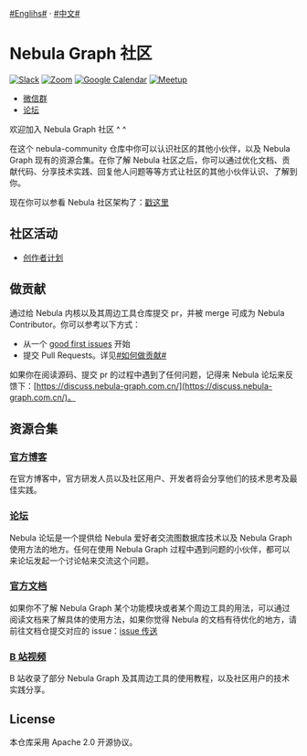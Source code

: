 [#Englihs#](https://github.com/vesoft-inc/nebula-community) · [#中文#](https://github.com/vesoft-inc/nebula-community/tree/master/zh-Hans) 

# Nebula Graph 社区

[![Slack](https://img.shields.io/badge/Meetup-9F2B68?style=for-the-badge&logo=slack&logoColor=white)](https://join.slack.com/t/nebulagraph/shared_invite/zt-7ybejuqa-NCZBroh~PCh66d9kOQj45g) [![Zoom](https://img.shields.io/badge/Zoom-2D8CFF?style=for-the-badge&logo=zoom&logoColor=white)](https://us02web.zoom.us/meeting/register/tZ0rcuypqDMvGdLuIm4VprTlx96wrEf062SH) [![Google Calendar](https://img.shields.io/badge/Calander-4285F4?style=for-the-badge&logo=google&logoColor=white)](https://calendar.google.com/calendar/u/0?cid=Z29mbGttamM3ZTVlZ2hpazI2cmNlNXVnZThAZ3JvdXAuY2FsZW5kYXIuZ29vZ2xlLmNvbQ) [![Meetup](https://img.shields.io/badge/Meetup-FF0000?style=for-the-badge&logo=meetup&logoColor=white)](https://www.meetup.com/nebulagraph/events/287180186?utm_medium=referral&utm_campaign=share-btn_savedevents_share_modal&utm_source=link)

- [微信群](https://wj.qq.com/s2/8321168/8e2f/)
- [论坛](https://discuss.nebula-graph.com.cn/)

欢迎加入 Nebula Graph 社区 ^ ^

在这个 nebula-community 仓库中你可以认识社区的其他小伙伴，以及 Nebula Graph 现有的资源合集。在你了解 Nebula 社区之后，你可以通过优化文档、贡献代码、分享技术实践、回复他人问题等等方式让社区的其他小伙伴认识、了解到你。

现在你可以参看 Nebula 社区架构了：[戳这里](https://github.com/vesoft-inc/nebula-community/blob/master/zh-Hans/nebula-community-architecture)

## 社区活动

- [创作者计划](https://github.com/vesoft-inc/nebula-community/blob/master/zh-Hans/nebula-content-program/nebula-content-program.md)

## 做贡献

通过给 Nebula 内核以及其周边工具仓库提交 pr，并被 merge 可成为 Nebula Contributor。你可以参考以下方式：

- 从一个 [good first issues](https://github.com/vesoft-inc/nebula/issues?q=is%3Aissue+is%3Aopen+label%3A%22good+first+issue%22) 开始
- 提交 Pull Requests。详见[#如何做贡献#](https://github.com/vesoft-inc/nebula-community/blob/master/zh-Hans/Contributors/how-to-contribute.md)

如果你在阅读源码、提交 pr 的过程中遇到了任何问题，记得来 Nebula 论坛来反馈下：[https://discuss.nebula-graph.com.cn/](https://discuss.nebula-graph.com.cn/)。

## 资源合集

### [官方博客](https://nebula-graph.com.cn/posts/)

在官方博客中，官方研发人员以及社区用户、开发者将会分享他们的技术思考及最佳实践。

### [论坛](https://discuss.nebula-graph.com.cn/)

Nebula 论坛是一个提供给 Nebula 爱好者交流图数据库技术以及 Nebula Graph 使用方法的地方。任何在使用 Nebula Graph 过程中遇到问题的小伙伴，都可以来论坛发起一个讨论帖来交流这个问题。

### [官方文档](https://docs.nebula-graph.com.cn/)

如果你不了解 Nebula Graph 某个功能模块或者某个周边工具的用法，可以通过阅读文档来了解具体的使用方法，如果你觉得 Nebula 的文档有待优化的地方，请前往文档仓提交对应的 issue：[issue 传送](https://github.com/vesoft-inc/nebula-docs/issues)

### [B 站视频](https://space.bilibili.com/472621355)

B 站收录了部分 Nebula Graph 及其周边工具的使用教程，以及社区用户的技术实践分享。

## License

本仓库采用 Apache 2.0 开源协议。
